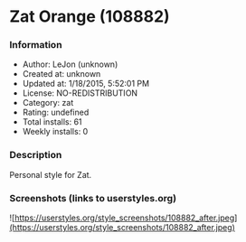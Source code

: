 # Zat Orange (108882)

### Information
- Author: LeJon (unknown)
- Created at: unknown
- Updated at: 1/18/2015, 5:52:01 PM
- License: NO-REDISTRIBUTION
- Category: zat
- Rating: undefined
- Total installs: 61
- Weekly installs: 0


### Description
Personal style for Zat.


### Screenshots (links to userstyles.org)
![https://userstyles.org/style_screenshots/108882_after.jpeg](https://userstyles.org/style_screenshots/108882_after.jpeg)


